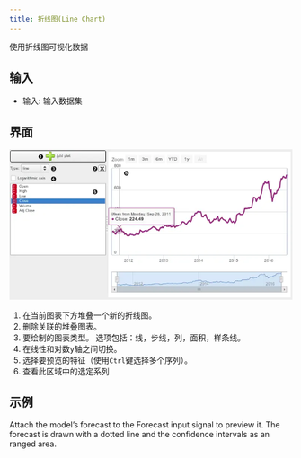 ```yaml
---
title: 折线图(Line Chart)
---
```

使用折线图可视化数据

## 输入

- 输入: 输入数据集


## 界面

![](/assets/images/visualize/line-chart-stamped.png.webp)

1. 在当前图表下方堆叠一个新的折线图。
1. 删除关联的堆叠图表。
1. 要绘制的图表类型。 选项包括：线，步线，列，面积，样条线。
1. 在线性和对数y轴之间切换。
1. 选择要预览的特征（使用`Ctrl`键选择多个序列）。
1. 查看此区域中的选定系列



## 示例
Attach the model’s forecast to the Forecast input signal to preview it. The forecast is drawn with a dotted line and the confidence intervals as an ranged area.